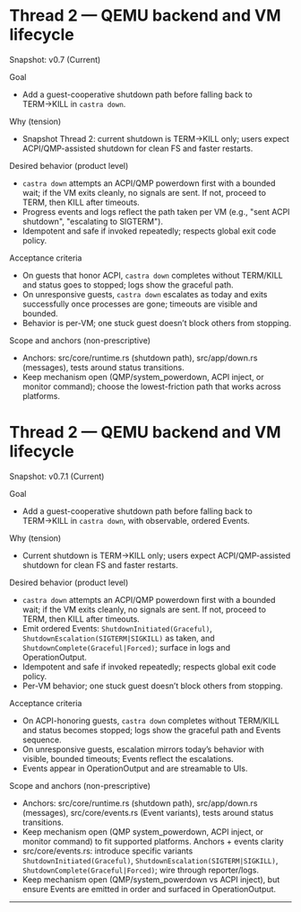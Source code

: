 # Thread 2 — QEMU backend and VM lifecycle
Snapshot: v0.7 (Current)

Goal
- Add a guest-cooperative shutdown path before falling back to TERM→KILL in `castra down`.

Why (tension)
- Snapshot Thread 2: current shutdown is TERM→KILL only; users expect ACPI/QMP-assisted shutdown for clean FS and faster restarts.

Desired behavior (product level)
- `castra down` attempts an ACPI/QMP powerdown first with a bounded wait; if the VM exits cleanly, no signals are sent. If not, proceed to TERM, then KILL after timeouts.
- Progress events and logs reflect the path taken per VM (e.g., "sent ACPI shutdown", "escalating to SIGTERM").
- Idempotent and safe if invoked repeatedly; respects global exit code policy.

Acceptance criteria
- On guests that honor ACPI, `castra down` completes without TERM/KILL and status goes to stopped; logs show the graceful path.
- On unresponsive guests, `castra down` escalates as today and exits successfully once processes are gone; timeouts are visible and bounded.
- Behavior is per-VM; one stuck guest doesn’t block others from stopping.

Scope and anchors (non-prescriptive)
- Anchors: src/core/runtime.rs (shutdown path), src/app/down.rs (messages), tests around status transitions.
- Keep mechanism open (QMP/system_powerdown, ACPI inject, or monitor command); choose the lowest-friction path that works across platforms.
# Thread 2 — QEMU backend and VM lifecycle
Snapshot: v0.7.1 (Current)

Goal
- Add a guest-cooperative shutdown path before falling back to TERM→KILL in `castra down`, with observable, ordered Events.

Why (tension)
- Current shutdown is TERM→KILL only; users expect ACPI/QMP-assisted shutdown for clean FS and faster restarts.

Desired behavior (product level)
- `castra down` attempts an ACPI/QMP powerdown first with a bounded wait; if the VM exits cleanly, no signals are sent. If not, proceed to TERM, then KILL after timeouts.
- Emit ordered Events: `ShutdownInitiated(Graceful)`, `ShutdownEscalation(SIGTERM|SIGKILL)` as taken, and `ShutdownComplete(Graceful|Forced)`; surface in logs and OperationOutput.
- Idempotent and safe if invoked repeatedly; respects global exit code policy.
- Per-VM behavior; one stuck guest doesn’t block others from stopping.

Acceptance criteria
- On ACPI-honoring guests, `castra down` completes without TERM/KILL and status becomes stopped; logs show the graceful path and Events sequence.
- On unresponsive guests, escalation mirrors today’s behavior with visible, bounded timeouts; Events reflect the escalations.
- Events appear in OperationOutput and are streamable to UIs.

Scope and anchors (non-prescriptive)
- Anchors: src/core/runtime.rs (shutdown path), src/app/down.rs (messages), src/core/events.rs (Event variants), tests around status transitions.
- Keep mechanism open (QMP system_powerdown, ACPI inject, or monitor command) to fit supported platforms.
Anchors + events clarity
- src/core/events.rs: introduce specific variants `ShutdownInitiated(Graceful)`, `ShutdownEscalation(SIGTERM|SIGKILL)`, `ShutdownComplete(Graceful|Forced)`; wire through reporter/logs.
- Keep mechanism open (QMP/system_powerdown vs ACPI inject), but ensure Events are emitted in order and surfaced in OperationOutput.

---

